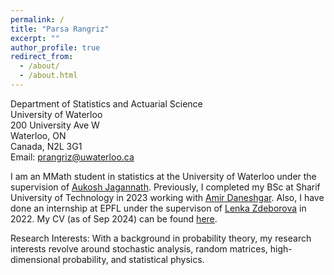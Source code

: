 ```yaml
---
permalink: /
title: "Parsa Rangriz"
excerpt: ""
author_profile: true
redirect_from: 
  - /about/
  - /about.html
---
```

Department of Statistics and Actuarial Science\
University of Waterloo\
200 University Ave W\
Waterloo, ON\
Canada, N2L 3G1\
Email: [prangriz@uwaterloo.ca](mailto:prangriz@uwaterloo.ca)

I am an MMath student in statistics at the University of Waterloo under the supervision of [Aukosh Jagannath](https://aukosh.github.io/). Previously, I completed my BSc at Sharif University of Technology in 2023 working with [Amir Daneshgar](http://math.sharif.ir/faculties/daneshgar). Also, I have done an internship at EPFL under the supervison of [Lenka Zdeborova](https://people.epfl.ch/lenka.zdeborova/?lang=en) in 2022. My CV (as of Sep 2024) can be found [here](/files/CV.pdf).  

Research Interests: With a background in probability theory, my research interests revolve around stochastic analysis, random matrices, high-dimensional probability, and statistical physics.

